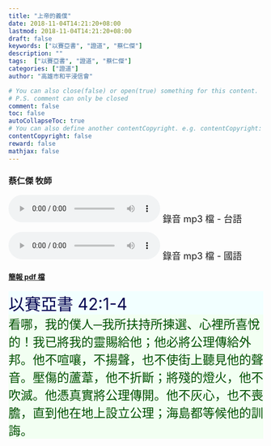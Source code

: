 ```yaml
---
title: "上帝的義僕"
date: 2018-11-04T14:21:20+08:00
lastmod: 2018-11-04T14:21:20+08:00
draft: false
keywords: ["以賽亞書", "證道", "蔡仁傑"]
description: ""
tags:  ["以賽亞書", "證道", "蔡仁傑"]
categories: ["證道"]
author: "高雄市和平浸信會"

# You can also close(false) or open(true) something for this content.
# P.S. comment can only be closed
comment: false
toc: false
autoCollapseToc: true
# You can also define another contentCopyright. e.g. contentCopyright: "This is another copyright."
contentCopyright: false
reward: false
mathjax: false
---
```


### 蔡仁傑 牧師

<audio controls src="https://hbc.nctu.me/mp3-s/s20181104t.mp3"></audio><font size="4"> 錄音 mp3 檔 - 台語</font>

<audio controls src="https://hbc.nctu.me/mp3-s/s20181104c.mp3"></audio><font size="4"> 錄音 mp3 檔 - 國語</font>

#### [簡報 pdf 檔](/pdf-s/s20181104.pdf "上帝的義僕")

<div style="background-color:#F2FFFF"><font size="6", color="#000050">
以賽亞書 42:1-4
</font>
</div>

<div style="background-color:#F2FFF2"><font size="5", color="005000">
看哪，我的僕人─我所扶持所揀選、心裡所喜悅的！我已將我的靈賜給他；他必將公理傳給外邦。他不喧嚷，不揚聲，也不使街上聽見他的聲音。壓傷的蘆葦，他不折斷；將殘的燈火，他不吹滅。他憑真實將公理傳開。他不灰心，也不喪膽，直到他在地上設立公理；海島都等候他的訓誨。
</font>
</div>